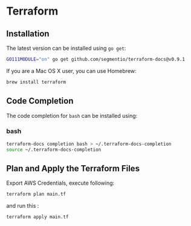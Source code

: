# Terraform

## Installation

The latest version can be installed using `go get`:

``` bash
GO111MODULE="on" go get github.com/segmentio/terraform-docs@v0.9.1
```

If you are a Mac OS X user, you can use Homebrew:

``` bash
brew install terraform
```

## Code Completion

The code completion for `bash` can be installed using:


### bash

``` bash
terraform-docs completion bash > ~/.terraform-docs-completion
source ~/.terraform-docs-completion
```

## Plan and Apply the Terraform Files

Export AWS Credentials, execute following:

``` bash
terraform plan main.tf
```

and run this :

``` bash
terraform apply main.tf
```